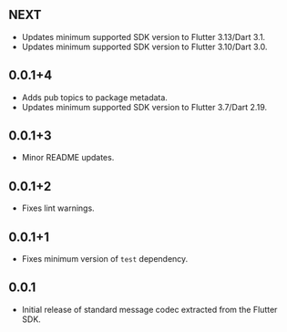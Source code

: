 ## NEXT

* Updates minimum supported SDK version to Flutter 3.13/Dart 3.1.
* Updates minimum supported SDK version to Flutter 3.10/Dart 3.0.

## 0.0.1+4

* Adds pub topics to package metadata.
* Updates minimum supported SDK version to Flutter 3.7/Dart 2.19.

## 0.0.1+3

* Minor README updates.

## 0.0.1+2

* Fixes lint warnings.

## 0.0.1+1

* Fixes minimum version of `test` dependency.

## 0.0.1

* Initial release of standard message codec extracted from the Flutter SDK.
